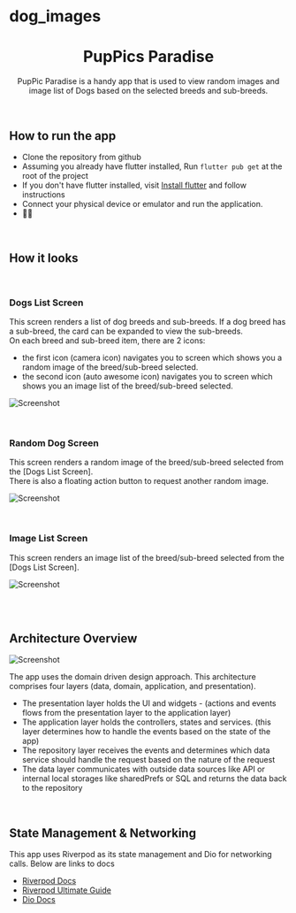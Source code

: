# dog_images

<h1 align="center">
 PupPics Paradise 
</h1>

<p align="center">
    PupPic Paradise is a handy app that is used to view random images and image list of Dogs based on the selected breeds and sub-breeds.
</p>

<br/>

## How to run the app

- Clone the repository from github
- Assuming you already have flutter installed, Run `flutter pub get` at the root of the project
- If you don't have flutter installed, visit <a href="https://docs.flutter.dev/get-started/install" target="_blank">Install flutter</a> and follow instructions
- Connect your physical device or emulator and run the application.
- 🎊🥳


<br/>

## How it looks

<br/>

### Dogs List Screen

This screen renders a list of dog breeds and sub-breeds. If a dog breed has a sub-breed, the card can be expanded to view the sub-breeds.   
On each breed and sub-breed item, there are 2 icons:
- the first icon (camera icon) navigates you to screen which shows you a random image of the breed/sub-breed selected.
- the second icon (auto awesome icon) navigates you to screen which shows you an image list of the breed/sub-breed selected.

![Screenshot](assets/screenshots/dog_list_screen.png)

<br/>

### Random Dog Screen

This screen renders a random image of the breed/sub-breed selected from the [Dogs List Screen].   
There is also a floating action button to request another random image.

![Screenshot](assets/screenshots/random_dog_screen.png)


<br/>

### Image List Screen

This screen renders an image list of the breed/sub-breed selected from the [Dogs List Screen].  


![Screenshot](assets/screenshots/image_list_screen.png)

<br>
<br>

## Architecture Overview

![Screenshot](assets/screenshots/flutter-app-architecture.webp)

The app uses the domain driven design approach. This architecture comprises four layers (data, domain, application, and presentation).

- The presentation layer holds the UI and widgets - (actions and events flows from the presentation layer to the application layer) 
- The application layer holds the controllers, states and services.  (this layer determines how to handle the events based on the state of the app)
- The repository layer receives the events and determines which data service should handle the request based on the nature of the request
- The data layer communicates with outside data sources like API or internal local storages like sharedPrefs or SQL and returns the data back to the repository

<br>

## State Management & Networking 

This app uses Riverpod as its state management and Dio for networking calls.
Below are links to docs

- <a href="https://riverpod.dev/docs/introduction/getting_started" target="_blank">Riverpod Docs</a>
- <a href="https://codewithandrea.com/articles/flutter-state-management-riverpod/" target="_blank">Riverpod Ultimate Guide</a>
- <a href="https://pub.dev/documentation/dio/latest/" target="_blank">Dio Docs</a>